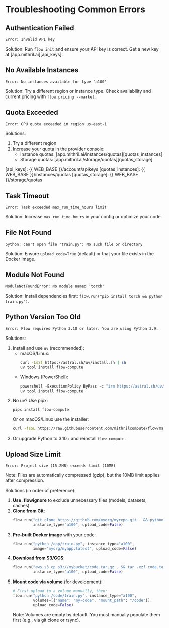 # Troubleshooting Common Errors

## Authentication Failed
```
Error: Invalid API key
```
Solution: Run `flow init` and ensure your API key is correct. Get a new key at [app.mithril.ai][api_keys].

## No Available Instances
```
Error: No instances available for type 'a100'
```
Solution: Try a different region or instance type. Check availability and current pricing with `flow pricing --market`.

## Quota Exceeded
```
Error: GPU quota exceeded in region us-east-1
```
Solutions:
1. Try a different region
2. Increase your quota in the provider console:
   - Instance quotas: [app.mithril.ai/instances/quotas][quotas_instances]
   - Storage quotas: [app.mithril.ai/storage/quotas][quotas_storage]

[api_keys]: {{ WEB_BASE }}/account/apikeys
[quotas_instances]: {{ WEB_BASE }}/instances/quotas
[quotas_storage]: {{ WEB_BASE }}/storage/quotas

## Task Timeout
```
Error: Task exceeded max_run_time_hours limit
```
Solution: Increase `max_run_time_hours` in your config or optimize your code.

## File Not Found
```
python: can't open file 'train.py': No such file or directory
```
Solution: Ensure `upload_code=True` (default) or that your file exists in the Docker image.

## Module Not Found
```
ModuleNotFoundError: No module named 'torch'
```
Solution: Install dependencies first: `flow.run("pip install torch && python train.py")`.

## Python Version Too Old
```
Error: Flow requires Python 3.10 or later. You are using Python 3.9.
```
Solutions:
1. Install and use `uv` (recommended):
   - macOS/Linux:
     ```bash
     curl -LsSf https://astral.sh/uv/install.sh | sh
     uv tool install flow-compute
     ```
   - Windows (PowerShell):
     ```powershell
     powershell -ExecutionPolicy ByPass -c "irm https://astral.sh/uv/install.ps1 | iex"
     uv tool install flow-compute
     ```
2. No uv? Use pipx:
   ```bash
   pipx install flow-compute
   ```
   Or on macOS/Linux use the installer:
   ```bash
   curl -fsSL https://raw.githubusercontent.com/mithrilcompute/flow/main/scripts/install.sh | sh
   ```
3. Or upgrade Python to 3.10+ and reinstall `flow-compute`.

## Upload Size Limit
```
Error: Project size (15.2MB) exceeds limit (10MB)
```
Note: Files are automatically compressed (gzip), but the 10MB limit applies after compression.

Solutions (in order of preference):
1. **Use .flowignore** to exclude unnecessary files (models, datasets, caches)
2. **Clone from Git**:
   ```python
   flow.run("git clone https://github.com/myorg/myrepo.git . && python train.py", 
            instance_type="a100", upload_code=False)
   ```
3. **Pre-built Docker image** with your code:
   ```python
   flow.run("python /app/train.py", instance_type="a100",
            image="myorg/myapp:latest", upload_code=False)
   ```
4. **Download from S3/GCS**:
   ```python
   flow.run("aws s3 cp s3://mybucket/code.tar.gz . && tar -xzf code.tar.gz && python train.py",
            instance_type="a100", upload_code=False)
   ```
5. **Mount code via volume** (for development):
   ```python
   # First upload to a volume manually, then:
   flow.run("python /code/train.py", instance_type="a100",
            volumes=[{"name": "my-code", "mount_path": "/code"}],
            upload_code=False)
   ```
   Note: Volumes are empty by default. You must manually populate them first (e.g., via git clone or rsync).